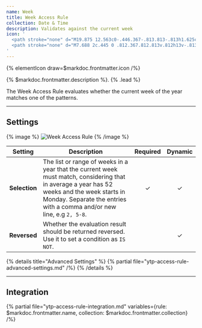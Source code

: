 ```yaml
---
name: Week
title: Week Access Rule
collection: Date & Time
description: Validates against the current week
icon: '
  <path stroke="none" d="M19.875 12.563c0-.446.367-.813.813-.813h1.625c.445 0 .812.367.812.813v1.624a.816.816 0 0 1-.813.813h-1.625a.817.817 0 0 1-.812-.813v-1.624ZM15.542 12.563c0-.446.367-.813.812-.813h1.625c.446 0 .813.367.813.813v1.624a.816.816 0 0 1-.813.813h-1.625a.817.817 0 0 1-.812-.813v-1.624ZM11.208 12.563c0-.446.367-.813.813-.813h1.625c.445 0 .812.367.812.813v1.624a.816.816 0 0 1-.812.813H12.02a.817.817 0 0 1-.813-.813v-1.624ZM6.875 12.563c0-.446.367-.813.813-.813h1.625c.445 0 .812.367.812.813v1.624a.816.816 0 0 1-.813.813H7.688a.817.817 0 0 1-.813-.813v-1.624Z"/>
  <path stroke="none" d="M7.688 2c.445 0 .812.367.812.813v.812h13v-.813c0-.445.367-.812.813-.812.445 0 .812.367.812.813v.812h1.625A3.265 3.265 0 0 1 28 6.875V24.75A3.265 3.265 0 0 1 24.75 28H5.25A3.265 3.265 0 0 1 2 24.75V6.875a3.265 3.265 0 0 1 3.25-3.25h1.625v-.813c0-.445.367-.812.813-.812ZM3.625 8.5v16.25c0 .891.734 1.625 1.625 1.625h19.5c.891 0 1.625-.734 1.625-1.625V8.5H3.625Z"/>
'
---
```


{% elementIcon draw=$markdoc.frontmatter.icon /%}

{% $markdoc.frontmatter.description %}. {% .lead %}

The Week Access Rule evaluates whether the current week of the year matches one of the patterns.

---

## Settings

{% image %}
![Week Access Rule](/next/assets/ytp/access/rule-week.webp)
{% /image %}

| Setting | Description | Required | Dynamic |
| ------- | ----------- | :------: | :-----: |
| **Selection** | The list or range of weeks in a year that the current week must match, considering that in average a year has 52 weeks and the week starts in Monday. Separate the entries with a comma and/or new line, e.g `2, 5-8`. | &#x2713; | &#x2713; |
| **Reversed** | Whether the evaluation result should be returned reversed. Use it to set a condition as `IS NOT`. | | &#x2713; |

{% details title="Advanced Settings" %}
    {% partial file="ytp-access-rule-advanced-settings.md" /%}
{% /details %}

---

## Integration

{% partial file="ytp-access-rule-integration.md" variables={rule: $markdoc.frontmatter.name, collection: $markdoc.frontmatter.collection} /%}
